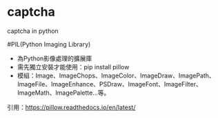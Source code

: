 # captcha
captcha in python


#PIL(Python Imaging Library)
- 為Python影像處理的擴展庫
- 需先獨立安裝才能使用：pip install pillow
- 模組：Image、ImageChops、ImageColor、ImageDraw、ImagePath、ImageFile、ImageEnhance、PSDraw、ImageFont、ImageFilter、ImageMath、ImagePalette...等。

引用：https://pillow.readthedocs.io/en/latest/

